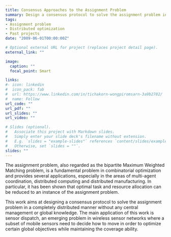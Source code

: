 ```yaml
---
title: Consensus Approaches to the Assignment Problem
summary: Design a consensus protocol to solve the assignment problem in a distributed manner.
tags:
- Assignment problem
- Distributed optimization
- Past projects
date: "2009-06-01T00:00:00Z"

# Optional external URL for project (replaces project detail page).
external_link: ""

image:
  caption: ""
  focal_point: Smart

links:
#- icon: linkedin
#  icon_pack: fab
#  url: https://www.linkedin.com/in/tichakorn-wongpiromsarn-3a9b2782/
#  name: Follow
url_code: ""
url_pdf: ""
url_slides: ""
url_video: ""

# Slides (optional).
#   Associate this project with Markdown slides.
#   Simply enter your slide deck's filename without extension.
#   E.g. `slides = "example-slides"` references `content/slides/example-slides.md`.
#   Otherwise, set `slides = ""`.
slides: ""
---
```


The assignment problem, also regarded as the bipartite Maximum Weighted Matching problem, is a fundamental problem in combinatorial optimization and provides several applications, especially in the areas of multi-agent coordination, distributed computing and distributed manufacturing. In particular, it has been shown that optimal task and resource allocation can be reduced to an instance of the assignment problem.

This work aims at designing a consensus protocol to solve the assignment problem in a completely distributed manner without any central management or global knowledge. The main application of this work is sensor dispatch, an emerging problem in wireless sensor networks where a subset of mobile sensors need to decide how to move in order to optimize certain global objectives while maintaining the coverage ability.